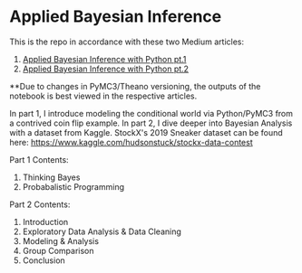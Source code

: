 # Applied Bayesian Inference

This is the repo in accordance with these two Medium articles:
1. [Applied Bayesian Inference with Python pt.1](https://towardsdatascience.com/applied-bayesian-inference-pt-1-322b25093f62)
2. [Applied Bayesian Inference with Python pt.2](https://towardsdatascience.com/applied-bayesian-inference-with-python-pt-2-80bcd63b507e)

**Due to changes in PyMC3/Theano versioning, the outputs of the notebook is best viewed in the respective articles.

In part 1, I introduce modeling the conditional world via Python/PyMC3 from a contrived coin flip example. In part 2, I dive deeper into Bayesian Analysis with a dataset from Kaggle. StockX's 2019 Sneaker dataset can be found here: https://www.kaggle.com/hudsonstuck/stockx-data-contest

Part 1 Contents:
1. Thinking Bayes
2. Probabalistic Programming

Part 2 Contents:
1. Introduction
2. Exploratory Data Analysis & Data Cleaning
3. Modeling & Analysis
4. Group Comparison
5. Conclusion
